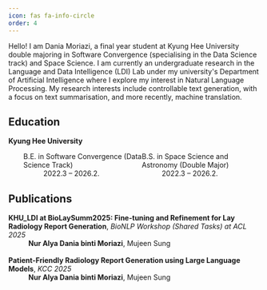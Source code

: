 ```yaml
---
icon: fas fa-info-circle
order: 4
---
```

<style>
    .column {
        float: left;
        width:50%;
    }

    .row {
        margin-left: 30px;
    }

    .row:after {
        content: "";
        display: table;
        clear: both;
    }
</style>

Hello! I am Dania Moriazi, a final year student at Kyung Hee University double majoring in Software Convergence (specialising in the Data Science track) and Space Science. I am currently an undergraduate research in the Language and Data Intelligence (LDI) Lab under my university's Department of Artificial Intelligence where I explore my interest in Natural Language Processing. My research interests include controllable text generation, with a focus on text summarisation, and more recently, machine translation.

## Education

<b>Kyung Hee University</b>
<div>
<dl>
<div class='row'>
<div class='column'>

<dt>B.E. in Software Convergence (Data Science Track)</dt>
    <dd>
2022.3 – 2026.2.
    </dd>

</div>

<div class='column'>
<dt>B.S. in Space Science and Astronomy (Double Major)</dt>
    <dd>
2022.3 – 2026.2.
    </dd>
</div>
</div>
</dl>
</div>

## Publications

<dl> 
<dt style='font-weight:normal'><b>KHU_LDI at BioLaySumm2025: Fine-tuning and Refinement for Lay Radiology Report Generation</b>, <i>BioNLP Workshop (Shared Tasks) at ACL 2025</i></dt>
<dd><b>Nur Alya Dania binti Moriazi</b>, Mujeen Sung</dd>
<br>
<dt style='font-weight:normal'><b>Patient-Friendly Radiology Report Generation using Large Language Models</b>, <i>KCC 2025</i></dt>
<dd><b>Nur Alya Dania binti Moriazi</b>, Mujeen Sung</dd>
</dl>
